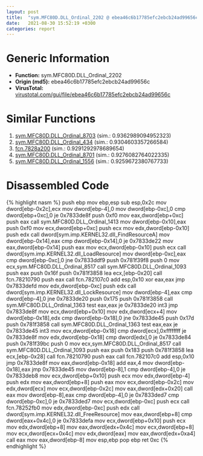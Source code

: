 ```yaml
---
layout: post
title:  "sym.MFC80D.DLL_Ordinal_2202 @ ebea46c6b17785efc2ebcb24ad99656c"
date:   2021-08-30 15:52:19 +0300
categories: report
---
```


# Generic Information
- **Function:** sym.MFC80D.DLL\_Ordinal\_2202
- **Origin (md5):** ebea46c6b17785efc2ebcb24ad99656c
- **VirusTotal:** [virustotal.com/gui/file/ebea46c6b17785efc2ebcb24ad99656c][virustotal_ref]



# Similar Functions

1. [sym.MFC80D.DLL\_Ordinal\_8703][similar_1_ref] (sim.: 0.9362989094952323)
2. [sym.MFC80D.DLL\_Ordinal\_434][similar_2_ref] (sim.: 0.9304603357266584)
3. [fcn.7828a200][similar_3_ref] (sim.: 0.9291292978689654)
4. [sym.MFC80D.DLL\_Ordinal\_8701][similar_4_ref] (sim.: 0.9276082764022335)
5. [sym.MFC80D.DLL\_Ordinal\_1556][similar_5_ref] (sim.: 0.9259672380767733)


# Disassembled Code

{% highlight nasm %}
push ebp
mov ebp,esp
sub esp,0x2c
mov dword[ebp-0x2c],ecx
mov dword[ebp-4],0
mov dword[ebp-0xc],0
cmp dword[ebp+0xc],0
je 0x7833de8f
push 0xf0
mov eax,dword[ebp+0xc]
push eax
call sym.MFC80D.DLL_Ordinal_1413
mov dword[ebp-0x10],eax
push 0xf0
mov ecx,dword[ebp+0xc]
push ecx
mov edx,dword[ebp-0x10]
push edx
call dword[sym.imp.KERNEL32.dll_FindResourceA]
mov dword[ebp-0x14],eax
cmp dword[ebp-0x14],0
je 0x7833de22
mov eax,dword[ebp-0x14]
push eax
mov ecx,dword[ebp-0x10]
push ecx
call dword[sym.imp.KERNEL32.dll_LoadResource]
mov dword[ebp-0xc],eax
cmp dword[ebp-0xc],0
jne 0x7833ddf9
push 0x781f39f8
push 0
mov ecx,sym.MFC80D.DLL_Ordinal_8517
call sym.MFC80D.DLL_Ordinal_1093
push eax
push 0x16f
push 0x781f3858
lea ecx,[ebp-0x20]
call fcn.78210790
push eax
call fcn.782107c0
add esp,0x10
xor eax,eax
jmp 0x7833defd
mov edx,dword[ebp-0xc]
push edx
call dword[sym.imp.KERNEL32.dll_LockResource]
mov dword[ebp-4],eax
cmp dword[ebp-4],0
jne 0x7833de20
push 0x175
push 0x781f3858
call sym.MFC80D.DLL_Ordinal_1363
test eax,eax
je 0x7833de20
int3 
jmp 0x7833de8f
mov ecx,dword[ebp+0x10]
mov edx,dword[ecx+4]
mov dword[ebp-0x18],edx
cmp dword[ebp-0x18],0
jne 0x7833de45
push 0x17d
push 0x781f3858
call sym.MFC80D.DLL_Ordinal_1363
test eax,eax
je 0x7833de45
int3 
mov ecx,dword[ebp-0x18]
cmp dword[ecx],0xffffffff
je 0x7833de8f
mov edx,dword[ebp-0x18]
cmp dword[edx],0
je 0x7833de84
push 0x781f39bc
push 0
mov ecx,sym.MFC80D.DLL_Ordinal_8517
call sym.MFC80D.DLL_Ordinal_1093
push eax
push 0x183
push 0x781f3858
lea ecx,[ebp-0x28]
call fcn.78210790
push eax
call fcn.782107c0
add esp,0x10
jmp 0x7833de8f
mov eax,dword[ebp-0x18]
add eax,4
mov dword[ebp-0x18],eax
jmp 0x7833de45
mov dword[ebp-8],1
cmp dword[ebp-4],0
je 0x7833deb8
mov ecx,dword[ebp+0x10]
push ecx
mov edx,dword[ebp-4]
push edx
mov eax,dword[ebp+8]
push eax
mov ecx,dword[ebp-0x2c]
mov edx,dword[ecx]
mov ecx,dword[ebp-0x2c]
mov eax,dword[edx+0x20]
call eax
mov dword[ebp-8],eax
cmp dword[ebp-4],0
je 0x7833ded7
cmp dword[ebp-0xc],0
je 0x7833ded7
mov ecx,dword[ebp-0xc]
push ecx
call fcn.78252fb0
mov edx,dword[ebp-0xc]
push edx
call dword[sym.imp.KERNEL32.dll_FreeResource]
mov eax,dword[ebp+8]
cmp dword[eax+0x4c],0
je 0x7833defa
mov ecx,dword[ebp+0x10]
push ecx
mov edx,dword[ebp+8]
mov eax,dword[edx+0x4c]
mov ecx,dword[ebp+8]
mov ecx,dword[ecx+0x4c]
mov edx,dword[eax]
mov eax,dword[edx+0xa4]
call eax
mov eax,dword[ebp-8]
mov esp,ebp
pop ebp
ret 0xc
{% endhighlight %}


[similar_1_ref]: /report/sym.MFC80D.DLL_Ordinal_8703@ebea46c6b17785efc2ebcb24ad99656c
[similar_2_ref]: /report/sym.MFC80D.DLL_Ordinal_434@ebea46c6b17785efc2ebcb24ad99656c
[similar_3_ref]: /report/fcn.7828a200@ebea46c6b17785efc2ebcb24ad99656c
[similar_4_ref]: /report/sym.MFC80D.DLL_Ordinal_8701@ebea46c6b17785efc2ebcb24ad99656c
[similar_5_ref]: /report/sym.MFC80D.DLL_Ordinal_1556@ebea46c6b17785efc2ebcb24ad99656c
[virustotal_ref]: https://www.virustotal.com/gui/file/ebea46c6b17785efc2ebcb24ad99656c